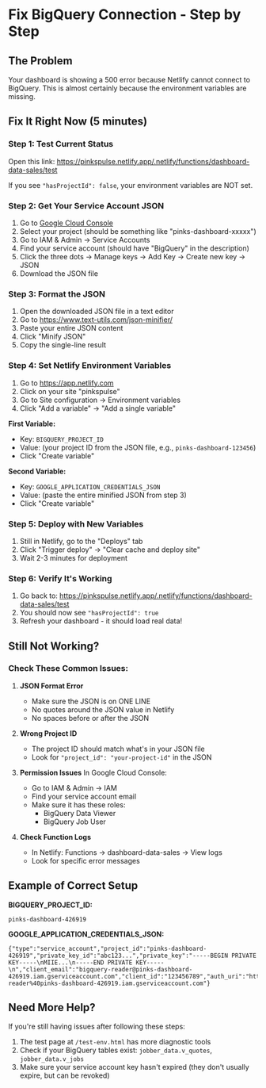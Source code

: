 # Fix BigQuery Connection - Step by Step

## The Problem
Your dashboard is showing a 500 error because Netlify cannot connect to BigQuery. This is almost certainly because the environment variables are missing.

## Fix It Right Now (5 minutes)

### Step 1: Test Current Status
Open this link: https://pinkspulse.netlify.app/.netlify/functions/dashboard-data-sales/test

If you see `"hasProjectId": false`, your environment variables are NOT set.

### Step 2: Get Your Service Account JSON
1. Go to [Google Cloud Console](https://console.cloud.google.com)
2. Select your project (should be something like "pinks-dashboard-xxxxx")
3. Go to IAM & Admin → Service Accounts
4. Find your service account (should have "BigQuery" in the description)
5. Click the three dots → Manage keys → Add Key → Create new key → JSON
6. Download the JSON file

### Step 3: Format the JSON
1. Open the downloaded JSON file in a text editor
2. Go to https://www.text-utils.com/json-minifier/
3. Paste your entire JSON content
4. Click "Minify JSON"
5. Copy the single-line result

### Step 4: Set Netlify Environment Variables
1. Go to https://app.netlify.com
2. Click on your site "pinkspulse"
3. Go to Site configuration → Environment variables
4. Click "Add a variable" → "Add a single variable"

**First Variable:**
- Key: `BIGQUERY_PROJECT_ID`
- Value: (your project ID from the JSON file, e.g., `pinks-dashboard-123456`)
- Click "Create variable"

**Second Variable:**
- Key: `GOOGLE_APPLICATION_CREDENTIALS_JSON`
- Value: (paste the entire minified JSON from step 3)
- Click "Create variable"

### Step 5: Deploy with New Variables
1. Still in Netlify, go to the "Deploys" tab
2. Click "Trigger deploy" → "Clear cache and deploy site"
3. Wait 2-3 minutes for deployment

### Step 6: Verify It's Working
1. Go back to: https://pinkspulse.netlify.app/.netlify/functions/dashboard-data-sales/test
2. You should now see `"hasProjectId": true`
3. Refresh your dashboard - it should load real data!

## Still Not Working?

### Check These Common Issues:

1. **JSON Format Error**
   - Make sure the JSON is on ONE LINE
   - No quotes around the JSON value in Netlify
   - No spaces before or after the JSON

2. **Wrong Project ID**
   - The project ID should match what's in your JSON file
   - Look for `"project_id": "your-project-id"` in the JSON

3. **Permission Issues**
   In Google Cloud Console:
   - Go to IAM & Admin → IAM
   - Find your service account email
   - Make sure it has these roles:
     - BigQuery Data Viewer
     - BigQuery Job User

4. **Check Function Logs**
   - In Netlify: Functions → dashboard-data-sales → View logs
   - Look for specific error messages

## Example of Correct Setup

**BIGQUERY_PROJECT_ID:**
```
pinks-dashboard-426919
```

**GOOGLE_APPLICATION_CREDENTIALS_JSON:**
```
{"type":"service_account","project_id":"pinks-dashboard-426919","private_key_id":"abc123...","private_key":"-----BEGIN PRIVATE KEY-----\nMIIE...\n-----END PRIVATE KEY-----\n","client_email":"bigquery-reader@pinks-dashboard-426919.iam.gserviceaccount.com","client_id":"123456789","auth_uri":"https://accounts.google.com/o/oauth2/auth","token_uri":"https://oauth2.googleapis.com/token","auth_provider_x509_cert_url":"https://www.googleapis.com/oauth2/v1/certs","client_x509_cert_url":"https://www.googleapis.com/robot/v1/metadata/x509/bigquery-reader%40pinks-dashboard-426919.iam.gserviceaccount.com"}
```

## Need More Help?

If you're still having issues after following these steps:
1. The test page at `/test-env.html` has more diagnostic tools
2. Check if your BigQuery tables exist: `jobber_data.v_quotes`, `jobber_data.v_jobs`
3. Make sure your service account key hasn't expired (they don't usually expire, but can be revoked)